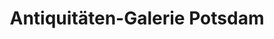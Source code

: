 ---
title: "Antiquitäten-Galerie Potsdam"
url: /potsdam/antiquitaeten-galerie-potsdam/
shop: Antiquitäten
---